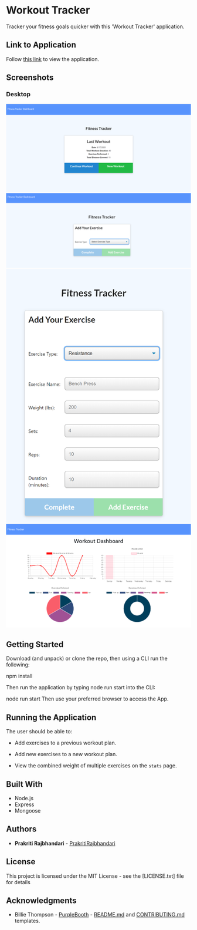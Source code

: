 
# Workout Tracker

Tracker your fitness goals quicker with this 'Workout Tracker' application.

## Link to Application

Follow [this link](https://yours-kkuznets.github.io/Coinchange-Crypto-Tracker/) to view the application.

## Screenshots

### Desktop

<img src="./image/Capture1.png" alt=" desktop screenshot"/>
<img src="./image/Capture2.png" alt=" desktop screenshot"/>
<img src="./image/Capture3.png" alt=" desktop screenshot"/>
<img src="./image/Capture.png" alt=" desktop screenshot"/>


## Getting Started

Download (and unpack) or clone the repo, then using a CLI run the following:

npm install

Then run the application by typing node run start into the CLI:

node run start
Then use your preferred browser to access the App.

## Running the Application

The user should be able to:

  * Add exercises to a previous workout plan.

  * Add new exercises to a new workout plan.

  * View the combined weight of multiple exercises on the `stats` page.


## Built With

- Node.js
- Express
- Mongoose

## Authors
- **Prakriti Rajbhandari** - [PrakritiRajbhandari](https://github.com/PrakritiRajbhandari)

## License

This project is licensed under the MIT License - see the [LICENSE.txt] file for details

## Acknowledgments

- Billie Thompson - [PurpleBooth](https://gist.github.com/PurpleBooth) - [README.md](https://gist.github.com/PurpleBooth/109311bb0361f32d87a2) and [CONTRIBUTING.md](https://gist.github.com/PurpleBooth/b24679402957c63ec426) templates.
